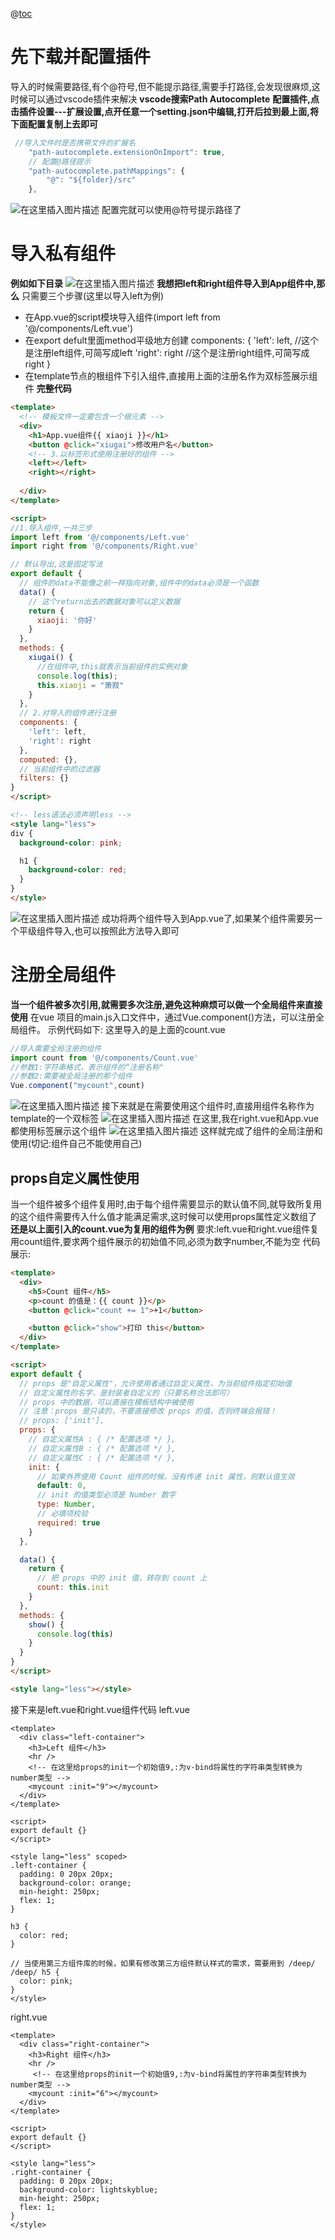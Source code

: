 @[toc](目录)
# 先下载并配置插件 
导入的时候需要路径,有个@符号,但不能提示路径,需要手打路径,会发现很麻烦,这时候可以通过vscode插件来解决
**vscode搜索Path Autocomplete**
**配置插件,点击插件设置---扩展设置,点开任意一个setting.json中编辑,打开后拉到最上面,将下面配置复制上去即可**
```js
 //导入文件时是否携带文件的扩展名
    "path-autocomplete.extensionOnImport": true,
    // 配置@路径提示
    "path-autocomplete.pathMappings": {
        "@": "${folder}/src"
    },
```
![在这里插入图片描述](https://img-blog.csdnimg.cn/55fa03f2d99a4c49a8ccb6edd0a0fc79.png)
配置完就可以使用@符号提示路径了

# 导入私有组件
**例如如下目录**
![在这里插入图片描述](https://img-blog.csdnimg.cn/03641c2aa0464af496e323742e8acd44.png)
**我想把left和right组件导入到App组件中,那么**
只需要三个步骤(这里以导入left为例)
- 在App.vue的script模块导入组件(import left from '@/components/Left.vue')
- 在export defult里面method平级地方创建
  components: {
    'left': left,  //这个是注册left组件,可简写成left
    'right': right   //这个是注册right组件,可简写成right
  }
- 在template节点的根组件下引入组件,直接用上面的注册名作为双标签展示组件
**完整代码**
```html
<template>
  <!-- 模板文件一定要包含一个根元素 -->
  <div>
    <h1>App.vue组件{{ xiaoji }}</h1>
    <button @click="xiugai">修改用户名</button>
    <!-- 3.以标签形式使用注册好的组件 -->
    <left></left>
    <right></right>
   
  </div>
</template>

<script>
//1.导入组件,一共三步
import left from '@/components/Left.vue'
import right from '@/components/Right.vue'

// 默认导出,这是固定写法
export default {
  // 组件的data不能像之前一样指向对象,组件中的data必须是一个函数
  data() {
    // 这个return出去的数据对象可以定义数据
    return {
      xiaoji: '你好'
    }
  },
  methods: {
    xiugai() {
      //在组件中,this就表示当前组件的实例对象
      console.log(this);
      this.xiaoji = "萧寂"
    }
  },
  // 2.对导入的组件进行注册
  components: {
    'left': left,
    'right': right
  },
  computed: {},
  // 当前组件中的过滤器
  filters: {}
}
</script>

<!-- less语法必须声明less -->
<style lang="less">
div {
  background-color: pink;

  h1 {
    background-color: red;
  }
}
</style>
```
 ![在这里插入图片描述](https://img-blog.csdnimg.cn/c45ecaaf691742e58506a5f59ea30ce2.png)
成功将两个组件导入到App.vue了,如果某个组件需要另一个平级组件导入,也可以按照此方法导入即可
# 注册全局组件
**当一个组件被多次引用,就需要多次注册,避免这种麻烦可以做一个全局组件来直接使用**
在vue 项目的main.js入口文件中，通过Vue.component()方法，可以注册全局组件。
示例代码如下:
这里导入的是上面的count.vue
```js
//导入需要全局注册的组件
import count from '@/components/Count.vue'
//参数1:字符串格式，表示组件的“注册名称"
//参数2:需要被全局注册的那个组件
Vue.component("mycount",count)
```
![在这里插入图片描述](https://img-blog.csdnimg.cn/09db63a707fa49ab8933ae9c0a1ae3bb.png)
接下来就是在需要使用这个组件时,直接用组件名称作为template的一个双标签
![在这里插入图片描述](https://img-blog.csdnimg.cn/6a33305e88c14622822a46318d1ad314.png)
在这里,我在right.vue和App.vue都使用标签展示这个组件
![在这里插入图片描述](https://img-blog.csdnimg.cn/4725a83642a944139ff4330c4fa8b3b5.png)
这样就完成了组件的全局注册和使用(切记:组件自己不能使用自己)
## props自定义属性使用
当一个组件被多个组件复用时,由于每个组件需要显示的默认值不同,就导致所复用的这个组件需要传入什么值才能满足需求,这时候可以使用props属性定义数组了
**还是以上面引入的count.vue为复用的组件为例**
要求:left.vue和right.vue组件复用count组件,要求两个组件展示的初始值不同,必须为数字number,不能为空
代码展示:
```html
<template>
  <div>
    <h5>Count 组件</h5>
    <p>count 的值是：{{ count }}</p>
    <button @click="count += 1">+1</button>

    <button @click="show">打印 this</button>
  </div>
</template>

<script>
export default {
  // props 是"自定义属性"，允许使用者通过自定义属性，为当前组件指定初始值
  // 自定义属性的名字，是封装者自定义的（只要名称合法即可）
  // props 中的数据，可以直接在模板结构中被使用
  // 注意：props 是只读的，不要直接修改 props 的值，否则终端会报错！
  // props: ['init'],
  props: {
    // 自定义属性A : { /* 配置选项 */ },
    // 自定义属性B : { /* 配置选项 */ },
    // 自定义属性C : { /* 配置选项 */ },
    init: {
      // 如果外界使用 Count 组件的时候，没有传递 init 属性，则默认值生效
      default: 0,
      // init 的值类型必须是 Number 数字
      type: Number,
      // 必填项校验
      required: true
    }
  },

  data() {
    return {
      // 把 props 中的 init 值，转存到 count 上
      count: this.init
    }
  },
  methods: {
    show() {
      console.log(this)
    }
  }
}
</script>

<style lang="less"></style>
```
接下来是left.vue和right.vue组件代码
left.vue
```vue
<template>
  <div class="left-container">
    <h3>Left 组件</h3>
    <hr />
    <!-- 在这里给props的init一个初始值9,:为v-bind将属性的字符串类型转换为number类型 -->
    <mycount :init="9"></mycount>
  </div>
</template>

<script>
export default {}
</script>

<style lang="less" scoped>
.left-container {
  padding: 0 20px 20px;
  background-color: orange;
  min-height: 250px;
  flex: 1;
}

h3 {
  color: red;
}

// 当使用第三方组件库的时候，如果有修改第三方组件默认样式的需求，需要用到 /deep/
/deep/ h5 {
  color: pink;
}
</style>
```
right.vue
```vue
<template>
  <div class="right-container">
    <h3>Right 组件</h3>
    <hr />
	 <!-- 在这里给props的init一个初始值9,:为v-bind将属性的字符串类型转换为number类型 -->
    <mycount :init="6"></mycount>
  </div>
</template>

<script>
export default {}
</script>

<style lang="less">
.right-container {
  padding: 0 20px 20px;
  background-color: lightskyblue;
  min-height: 250px;
  flex: 1;
}
</style>
```